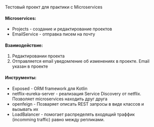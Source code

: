 Тестовый проект для практики с Microservices

#### Microservices:
- Projects - создание и редактирование проектов
- EmailService - отправка писем на почту
#### Взаимодействие:
1. Редактировании проекта 
2. Отправляется email уведомление об изменениях 
   в проекте. Email указан в проекте

#### Инструменты: 
- Exposed - ORM framework для Kotlin
- netflix-eureka-server - реализация Service Discovery от netflix. 
  Позволяет microservices находить друг друга
- openfeign - Позваряет описать REST запросы в виде классов и вызывать их
- LoadBalancer - помогает распределять входящий траффик (incomming traffic) равно между репликами.
